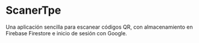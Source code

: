 # ScanerTpe
Una aplicación sencilla para escanear códigos QR, con almacenamiento en Firebase Firestore e inicio de sesión con Google.
